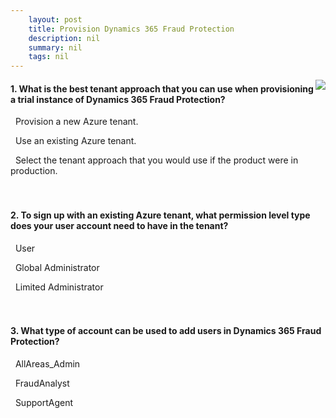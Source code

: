 ```yaml
---
    layout: post
    title: Provision Dynamics 365 Fraud Protection  
    description: nil
    summary: nil
    tags: nil
---
```



 <a target="_blank" href="https://docs.microsoft.com/en-us/learn/modules/provision-fraud-protection/06-check/"><i class="fas fa-external-link-alt"></i> </a>
 <img align="right" src="https://docs.microsoft.com/en-us/learn/achievements/provision-fraud-protection.svg">
####  1. What is the best tenant approach that you can use when provisioning a trial instance of Dynamics 365 Fraud Protection?


<i class='far fa-square'></i> &nbsp;&nbsp;Provision a new Azure tenant.

<i class='far fa-square'></i> &nbsp;&nbsp;Use an existing Azure tenant.

<i class='fas fa-check-square' style='color: Dodgerblue;'></i> &nbsp;&nbsp;Select the tenant approach that you would use if the product were in production.
<br />
<br />
<br />

####  2. To sign up with an existing Azure tenant, what permission level type does your user account need to have in the tenant?


<i class='far fa-square'></i> &nbsp;&nbsp;User

<i class='fas fa-check-square' style='color: Dodgerblue;'></i> &nbsp;&nbsp;Global Administrator

<i class='far fa-square'></i> &nbsp;&nbsp;Limited Administrator
<br />
<br />
<br />

####  3. What type of account can be used to add users in Dynamics 365 Fraud Protection?


<i class='fas fa-check-square' style='color: Dodgerblue;'></i> &nbsp;&nbsp;AllAreas_Admin

<i class='far fa-square'></i> &nbsp;&nbsp;FraudAnalyst

<i class='far fa-square'></i> &nbsp;&nbsp;SupportAgent
<br />
<br />
<br />

